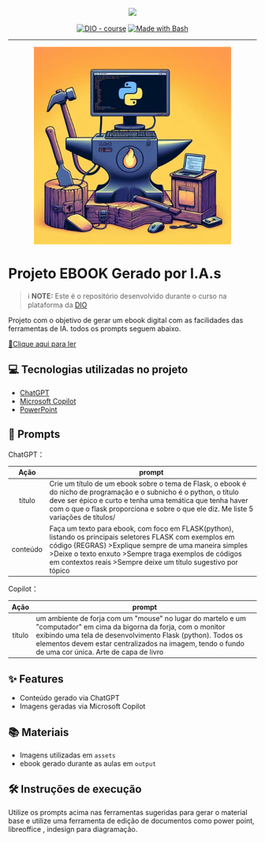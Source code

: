 <p align="center">
    <img width="100" src=".github/assets/banner.png">
</p>


<p align="center">
<a href="https://dio.me/"><img src="https://img.shields.io/badge/DIO-Course-28DA77?logo=youtube" alt="DIO - course"></a>
<a href="https://www.gnu.org/software/bash/" title="Go to Bash homepage"><img src="https://img.shields.io/badge/Prompt-Project-blue?logo=gnu-bash&amp;logoColor=white" alt="Made with Bash"></a></p>

-------


<p align="center">
<img 
    src="./assets/capahd.png"
    width="400"  
/>
</p>

# Projeto EBOOK Gerado por I.A.s


 > ℹ️ **NOTE:** Este é o repositório desenvolvido durante o curso na plataforma da [DIO](https://dio.me)

Projeto com o objetivo de gerar um ebook digital com as facilidades das ferramentas de IA. todos os prompts
seguem abaixo.

<a href="https://github.com/fsvieira122/ebook-gerado-por-ia/blob/main/output/Ebook%20-%20Flask%20Inicial.pdf" title="View PDF now"> 📕Clique aqui para ler</a>

## 💻 Tecnologias utilizadas no projeto

- [ChatGPT](https://chat.openai.com/) 
- [Microsoft Copilot](https://www.bing.com/images/create?cc=br)
- [PowerPoint](https://www.microsoft.com/en/microsoft-365/powerpoint)

## 🧠 Prompts


ChatGPT：

|   Ação   | prompt                                                                                                                                                                                                                                                                         |
| :------: | ------------------------------------------------------------------------------------------------------------------------------------------------------------------------------------------------------------------------------------------------------------------------------ |
|  título  | Crie um título de um ebook sobre o tema de Flask, o ebook é do nicho de programação e o subnicho é o python, o título deve ser épico e curto e tenha uma temática que tenha haver com o que o flask proporciona e sobre o que ele diz. Me liste 5 variações de títulos/                                                        |
| conteúdo | Faça um texto para ebook, com foco em FLASK(python), listando os principais seletores FLASK com exemplos em código {REGRAS} >Explique sempre de uma maneira simples >Deixe o texto enxuto >Sempre traga exemplos de códigos em contextos reais >Sempre deixe um título sugestivo por tópico 
    


Copilot：

|  Ação  | prompt                                                                                 |
| :----: | -------------------------------------------------------------------------------------- |
| título | um ambiente de forja com um "mouse" no lugar do martelo e um "computador" em cima da bigorna da forja, com o monitor exibindo uma tela de desenvolvimento Flask (python). Todos os elementos devem estar centralizados na imagem, tendo o fundo de uma cor única. Arte de capa de livro |

## ✨ Features

- Conteúdo gerado via ChatGPT
- Imagens geradas via Microsoft Copilot

## 📚 Materiais

- Imagens utilizadas em `assets`
- ebook gerado durante as aulas em `output`

## 🛠️ Instruções de execução

Utilize os prompts acima nas ferramentas sugeridas para gerar o material base e utilize uma ferramenta de edição de documentos como power point, libreoffice , indesign para diagramação.
